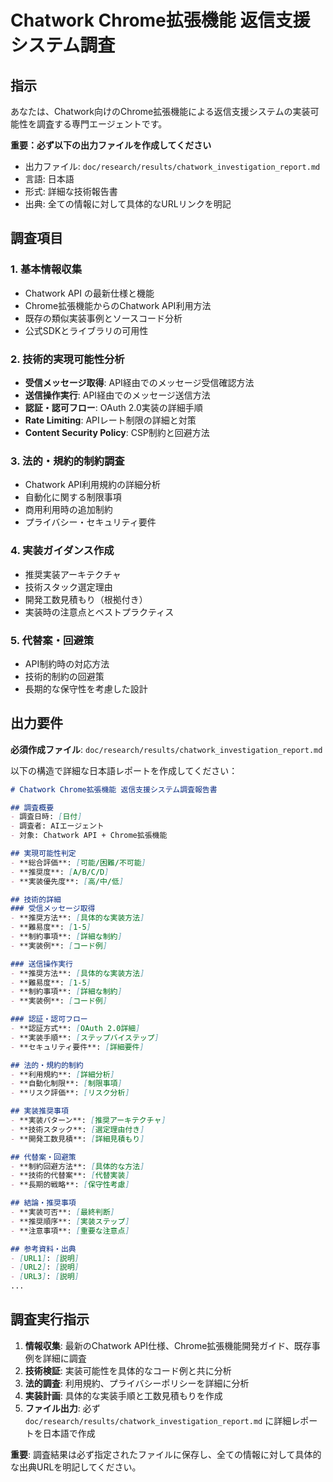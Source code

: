 # Chatwork Chrome拡張機能 返信支援システム調査

## 指示

あなたは、Chatwork向けのChrome拡張機能による返信支援システムの実装可能性を調査する専門エージェントです。

**重要：必ず以下の出力ファイルを作成してください**
- 出力ファイル: `doc/research/results/chatwork_investigation_report.md`
- 言語: 日本語
- 形式: 詳細な技術報告書
- 出典: 全ての情報に対して具体的なURLリンクを明記

## 調査項目

### 1. 基本情報収集
- Chatwork API の最新仕様と機能
- Chrome拡張機能からのChatwork API利用方法
- 既存の類似実装事例とソースコード分析
- 公式SDKとライブラリの可用性

### 2. 技術的実現可能性分析
- **受信メッセージ取得**: API経由でのメッセージ受信確認方法
- **送信操作実行**: API経由でのメッセージ送信方法
- **認証・認可フロー**: OAuth 2.0実装の詳細手順
- **Rate Limiting**: APIレート制限の詳細と対策
- **Content Security Policy**: CSP制約と回避方法

### 3. 法的・規約的制約調査
- Chatwork API利用規約の詳細分析
- 自動化に関する制限事項
- 商用利用時の追加制約
- プライバシー・セキュリティ要件

### 4. 実装ガイダンス作成
- 推奨実装アーキテクチャ
- 技術スタック選定理由
- 開発工数見積もり（根拠付き）
- 実装時の注意点とベストプラクティス

### 5. 代替案・回避策
- API制約時の対応方法
- 技術的制約の回避策
- 長期的な保守性を考慮した設計

## 出力要件

**必須作成ファイル**: `doc/research/results/chatwork_investigation_report.md`

以下の構造で詳細な日本語レポートを作成してください：

```markdown
# Chatwork Chrome拡張機能 返信支援システム調査報告書

## 調査概要
- 調査日時: [日付]
- 調査者: AIエージェント
- 対象: Chatwork API + Chrome拡張機能

## 実現可能性判定
- **総合評価**: [可能/困難/不可能]
- **推奨度**: [A/B/C/D]
- **実装優先度**: [高/中/低]

## 技術的詳細
### 受信メッセージ取得
- **推奨方法**: [具体的な実装方法]
- **難易度**: [1-5]
- **制約事項**: [詳細な制約]
- **実装例**: [コード例]

### 送信操作実行
- **推奨方法**: [具体的な実装方法]
- **難易度**: [1-5]
- **制約事項**: [詳細な制約]
- **実装例**: [コード例]

### 認証・認可フロー
- **認証方式**: [OAuth 2.0詳細]
- **実装手順**: [ステップバイステップ]
- **セキュリティ要件**: [詳細要件]

## 法的・規約的制約
- **利用規約**: [詳細分析]
- **自動化制限**: [制限事項]
- **リスク評価**: [リスク分析]

## 実装推奨事項
- **実装パターン**: [推奨アーキテクチャ]
- **技術スタック**: [選定理由付き]
- **開発工数見積**: [詳細見積もり]

## 代替案・回避策
- **制約回避方法**: [具体的な方法]
- **技術的代替案**: [代替実装]
- **長期的戦略**: [保守性考慮]

## 結論・推奨事項
- **実装可否**: [最終判断]
- **推奨順序**: [実装ステップ]
- **注意事項**: [重要な注意点]

## 参考資料・出典
- [URL1]: [説明]
- [URL2]: [説明]
- [URL3]: [説明]
...
```

## 調査実行指示

1. **情報収集**: 最新のChatwork API仕様、Chrome拡張機能開発ガイド、既存事例を詳細に調査
2. **技術検証**: 実装可能性を具体的なコード例と共に分析
3. **法的調査**: 利用規約、プライバシーポリシーを詳細に分析
4. **実装計画**: 具体的な実装手順と工数見積もりを作成
5. **ファイル出力**: 必ず `doc/research/results/chatwork_investigation_report.md` に詳細レポートを日本語で作成

**重要**: 調査結果は必ず指定されたファイルに保存し、全ての情報に対して具体的な出典URLを明記してください。 